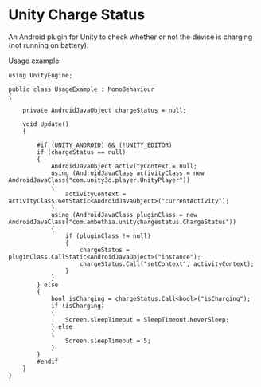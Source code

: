 # Unity Charge Status

An Android plugin for Unity to check whether or not the device is charging (not running on battery).

Usage example:

    using UnityEngine;

    public class UsageExample : MonoBehaviour
    {

        private AndroidJavaObject chargeStatus = null;

        void Update()
        {

            #if (UNITY_ANDROID) && (!UNITY_EDITOR)
            if (chargeStatus == null)
            {
                AndroidJavaObject activityContext = null;
                using (AndroidJavaClass activityClass = new AndroidJavaClass("com.unity3d.player.UnityPlayer"))
                {
                    activityContext = activityClass.GetStatic<AndroidJavaObject>("currentActivity");
                }
                using (AndroidJavaClass pluginClass = new AndroidJavaClass("com.ambethia.unitychargestatus.ChargeStatus"))
                {
                    if (pluginClass != null)
                    {
                        chargeStatus = pluginClass.CallStatic<AndroidJavaObject>("instance");
                        chargeStatus.Call("setContext", activityContext);
                    }
                }
            } else
            {
                bool isCharging = chargeStatus.Call<bool>("isCharging");
                if (isCharging)
                {
                    Screen.sleepTimeout = SleepTimeout.NeverSleep;
                } else
                {
                    Screen.sleepTimeout = 5;
                }
            }
            #endif
        }
    }

